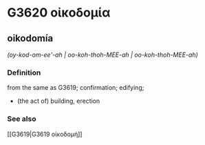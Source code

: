 # G3620 οἰκοδομία

## oikodomía

_(oy-kod-om-ee'-ah | oo-koh-thoh-MEE-ah | oo-koh-thoh-MEE-ah)_

### Definition

from the same as G3619; confirmation; edifying; 

- (the act of) building, erection

### See also

[[G3619|G3619 οἰκοδομή]]
